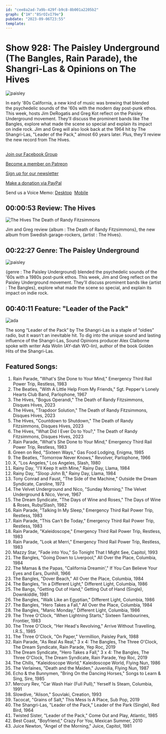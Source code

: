 ```yaml
---
id: "cee8a2ad-7a9b-429f-b9c8-8b001a2205b2"
graph: {"1H":"8SrOIvI79e"}
pubdate: "2023-09-06T23:55"
template: 
---
```






# Show 928: The Paisley Underground (The Bangles, Rain Parade), the Shangri-Las & Opinions on The Hives

![paisley](https://static.soundopinions.org/images/2023/paisleyunderground.jpeg)

In early '80s California, a new kind of music was brewing that blended the psychedelic sounds of the '60s with the modern day post-punk ethos. This week, hosts Jim DeRogatis and Greg Kot reflect on the Paisley Underground movement. They'll discuss the prominent bands like The Bangles, explore what made the scene so special and explain its impact on indie rock. Jim and Greg will also look back at the 1964 hit by The Shangri-Las, "Leader of the Pack," almost 60 years later. Plus, they'll review the new record from The Hives.



## 

[Join our Facebook Group](https://bit.ly/3sivr9T)

[Become a member on Patreon](https://bit.ly/3slWZvc)

[Sign up for our newsletter](https://bit.ly/3eEvRnG)

[Make a donation via PayPal](https://bit.ly/3dmt9lU)

Send us a Voice Memo: [Desktop](bit.ly/2RyD5Ah)  [Mobile](sayhi.chat/soundops)



## 00:00:53 Review: The Hives

![The Hives The Death of Randy Fitzsimmons](https://static.soundopinions.org/assets/928/1H1.jpg)

Jim and Greg review {album : The Death of Randy Fitzsimmons}, the new album from Swedish garage-rockers, {artist : The Hives}.



## 00:22:27 Genre: The Paisley Underground

![paisley](https://static.soundopinions.org/images/2023/paisleyunderground.jpeg)

{genre : The Paisley Underground} blended the psychedelic sounds of the '60s with a 1980s post-punk ethos. This week, Jim and Greg reflect on the Paisley Underground movement. They'll discuss prominent bands like {artist : The Bangles}, explore what made the scene so special, and explain its impact on indie rock.



## 00:40:11 Feature: "Leader of the Pack"

![ada](https://static.soundopinions.org/images/2023/71hvrpv-7kl-ac-uf1000-1000-ql80.jpg)

The song “Leader of the Pack” by The Shangri-Las is a staple of “oldies” radio, but it wasn't an inevitable hit. To dig into the unique sound and lasting influence of the Shangri-Las, Sound Opinions producer Alex Claiborne spoke with writer Ada Wolin (AY-dah WO-lin), author of the book Golden Hits of the Shangri-Las.



## Featured Songs:

1. Rain Parade, "What's She Done to Your Mind," Emergency Third Rail Power Trip, Restless, 1983
2. The Beatles, "With A Little Help From My Friends," Sgt. Pepper's Lonely Hearts Club Band, Parlophone, 1967
3. The Hives, "Bogus Operandi," The Death of Randy Fitzsimmons, Disques Hives, 2023
4. The Hives, "Trapdoor Solution," The Death of Randy Fitzsimmons, Disques Hives, 2023
5. The Hives, "Countdown to Shutdown," The Death of Randy Fitzsimmons, Disques Hives, 2023
6. The Hives, "What Did I Ever Do to You?," The Death of Randy Fitzsimmons, Disques Hives, 2023
7. Rain Parade, "What's She Done to Your Mind," Emergency Third Rail Power Trip, Restless, 1983
8. Green on Red, "Sixteen Ways," Gas Food Lodging, Enigma, 1985
9. The Beatles, "Tomorrow Never Knows," Revolver, Parlophone, 1966
10. X, "Los Angeles," Los Angeles, Slash, 1980
11. Rainy Day, "I'll Keep It with Mine," Rainy Day, Llama, 1984
12. Rainy Day, "Sloop John B," Rainy Day, Llama, 1984
13. Tony Conrad and Faust, "The Side of the Machine," Outside the Dream Syndicate, Caroline, 1973
14. The Velvet Underground and Nico, "Sunday Morning," The Velvet Underground & Nico, Verve, 1967
15. The Dream Syndicate, "The Days of Wine and Roses," The Days of Wine & Roses, Ruby/Slash, 1982
16. Rain Parade, "Talking In My Sleep," Emergency Third Rail Power Trip, Restless, 1983
17. Rain Parade, "This Can't Be Today," Emergency Third Rail Power Trip, Restless, 1983
18. Rain Parade, "Kaleidoscope," Emergency Third Rail Power Trip, Restless, 1983
19. Rain Parade, "Look at Merri," Emergency Third Rail Power Trip, Restless, 1983
20. Mazzy Star, "Fade into You," So Tonight That I Might See, Capitol, 1993
21. The Bangles, "Going Down to Liverpool," All Over the Place, Columbia, 1984
22. The Mamas & the Papas, "California Dreamin'," If You Can Believe Your Eyes and Ears, Dunhill, 1966
23. The Bangles, "Dover Beach," All Over the Place, Columbia, 1984
24. The Bangles, "In a Different Light," Different Light, Columbia, 1986
25. The Bangs, "Getting Out of Hand," Getting Out of Hand (Single), Downkiddle, 1981
26. The Bangles, "Walk Like an Egyptian," Different Light, Columbia, 1986
27. The Bangles, "Hero Takes a Fall," All Over the Place, Columbia, 1984
28. The Bangles, "Manic Monday," Different Light, Columbia, 1986
29. The Three O'Clock, "When Lightning Starts," Sixteen Tambourines, Frontier, 1983
30. The Three O'Clock, "Her Head's Revolving," Arrive Without Travelling, I.R.S., 1985
31. The Three O'Clock, "On Paper," Vermillion, Paisley Park, 1988
32. Rain Parade, "As Real As Real," 3 x 4: The Bangles, The Three O'Clock, The Dream Syndicate, Rain Parade, Yep Roc, 2019
33. The Dream Syndicate, "Hero Takes a Fall," 3 x 4: The Bangles, The Three O'Clock, The Dream Syndicate, Rain Parade, Yep Roc, 2019
34. The Chills, "Kaleidoscope World," Kaleidoscope World, Flying Nun, 1986
35. The Verlaines, "Death and the Maiden," Juvenilia, Flying Nun, 1987
36. Echo & the Bunnymen, "Bring On the Dancing Horses," Songs to Learn & Sing, Sire, 1985
37. Mercury Rev, "Car Wash Hair (Full Pull)," Yerself Is Steam, Columbia, 1991
38. Slowdive, "Alison," Souvlaki, Creation, 1993
39. Tacocat, "Grains of Salt," This Mess Is A Place, Sub Pop, 2019
40. The Shangri-Las, "Leader of the Pack," Leader of the Park (Single), Red Bird, 1964
41. Twisted Sister, "Leader of the Pack," Come Out and Play, Atlantic, 1985
42. Best Coast, "Boyfriend," Crazy For You, Mexican Summer, 2010
43. Juice Newton, "Angel of the Morning," Juice, Capitol, 1981